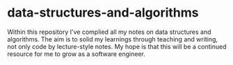 # data-structures-and-algorithms

Within this repository I've complied all my notes on data structures and algorithms. The aim is to solid my learnings through teaching and writing, not only code by lecture-style notes. My hope is that this will be a continued resource for me to grow as a software engineer. 